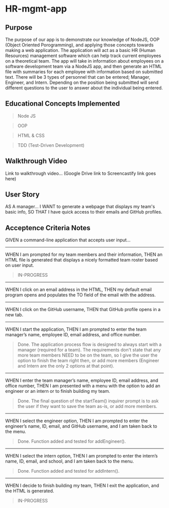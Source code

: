 # HR-mgmt-app

## Purpose

The purpose of our app is to demonstrate our knowledge of NodeJS, OOP (Object Oriented Porogramming), and applying those concepts towards making a web application.  The application will act as a basic HR (Human Resources) management software which can help track current employees on a theoretical team.  The app will take in information about employees on a software development team via a NodeJS app, and then generate an HTML file with summaries for each employee with information based on submitted text. There will be 3 types of personnel that can be entered; Manager, Engineer, and Intern.  Depending on the position being submitted will send different questions to the user to answer about the individual being entered.

## Educational Concepts Implemented
>Node JS

>OOP

>HTML & CSS

>TDD (Test-Driven Development)

## Walkthrough Video

Link to walkthrough video...
(Google Drive link to Screencastify link goes here)

## User Story

AS A manager...
I WANT to generate a webpage that displays my team's basic info,
SO THAT I have quick access to their emails and GitHub profiles.

## Acceptence Criteria Notes

GIVEN a command-line application that accepts user input...


- - - - -
WHEN I am prompted for my team members and their information,
THEN an HTML file is generated that displays a nicely formatted team roster based on user input.
>IN-PROGRESS

- - - - -
WHEN I click on an email address in the HTML,
THEN my default email program opens and populates the TO field of the email with the address.
>

- - - - -
WHEN I click on the GitHub username,
THEN that GitHub profile opens in a new tab.
>

- - - - -
WHEN I start the application,
THEN I am prompted to enter the team manager’s name, employee ID, email address, and office number.
>Done.  The application process flow is designed to always start with a manager (required for a team).  The requirements don't state that any more team members NEED to be on the team, so I give the user the option to finish the team right then, or add more members (Engineer and Intern are the only 2 options at that point).

- - - - -
WHEN I enter the team manager’s name, employee ID, email address, and office number,
THEN I am presented with a menu with the option to add an engineer or an intern or to finish building my team.
>Done.  The final question of the startTeam() inquirer prompt is to ask the user if they want to save the team as-is, or add more members.

- - - - -
WHEN I select the engineer option,
THEN I am prompted to enter the engineer’s name, ID, email, and GitHub username, and I am taken back to the menu.
>Done.  Function added and tested for addEngineer().

- - - - -
WHEN I select the intern option,
THEN I am prompted to enter the intern’s name, ID, email, and school, and I am taken back to the menu.
>Done.  Function added and tested for addIntern().

- - - - -
WHEN I decide to finish building my team,
THEN I exit the application, and the HTML is generated.
>IN-PROGRESS

